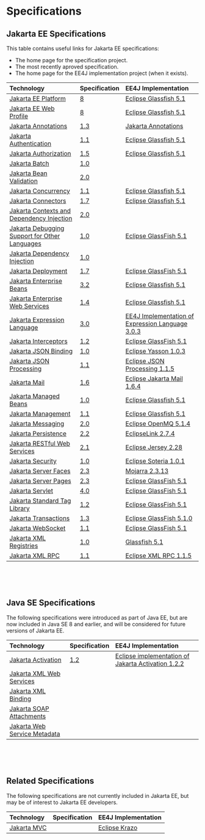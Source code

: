 # Specifications

## Jakarta EE Specifications

This table contains useful links for Jakarta EE specifications:

* The home page for the specification project.
* The most recently aproved specification.
* The home page for the EE4J implementation project (when it exists).

| Technology | Specification | EE4J Implementation |
|:-----------|:--------------|:--------------------|
| [Jakarta EE Platform](https://github.com/eclipse-ee4j/jakartaee-platform) | [8](https://jakarta.ee/specifications/platform/8/) | [Eclipse Glassfish 5.1](https://projects.eclipse.org/projects/ee4j.glassfish/downloads) |
| [Jakarta EE Web Profile](https://github.com/eclipse-ee4j/jakartaee-platform) | [8](https://jakarta.ee/specifications/webprofile/8/) | [Eclipse Glassfish 5.1](https://projects.eclipse.org/projects/ee4j.glassfish/downloads) |
| [Jakarta Annotations](https://github.com/eclipse-ee4j/common-annotations-api) | [1.3](https://jakarta.ee/specifications/annotations/1.3/) | [Jakarta Annotations](https://eclipse-ee4j.github.io/common-annotations-api/) |
| [Jakarta Authentication](https://github.com/eclipse-ee4j/jaspic) | [1.1](https://jakarta.ee/specifications/authentication/1.1/) | [Eclipse Glassfish 5.1](https://projects.eclipse.org/projects/ee4j.glassfish/downloads) |
| [Jakarta Authorization](https://github.com/eclipse-ee4j/jacc) | [1.5](https://jakarta.ee/specifications/authorization/1.5/) | [Eclipse Glassfish 5.1](https://projects.eclipse.org/projects/ee4j.glassfish/downloads) |
| [Jakarta Batch](https://github.com/eclipse-ee4j/batch-api) | [1.0](https://jakarta.ee/specifications/batch/1.0/) |  |
| [Jakarta Bean Validation](https://github.com/eclipse-ee4j/beanvalidation-spec) | [2.0](https://jakarta.ee/specifications/bean-validation/2.0/) |  |
| [Jakarta Concurrency](https://github.com/eclipse-ee4j/concurrency-api) | [1.1](https://jakarta.ee/specifications/concurrency/1.1/) | [Eclipse Glassfish 5.1](https://projects.eclipse.org/projects/ee4j.glassfish/downloads) |
| [Jakarta Connectors](https://github.com/eclipse-ee4j/jca-api) | [1.7](https://jakarta.ee/specifications/connectors/1.7/) | [Eclipse Glassfish 5.1](https://projects.eclipse.org/projects/ee4j.glassfish/downloads) |
| [Jakarta Contexts and Dependency Injection](https://github.com/eclipse-ee4j/cdi) | [2.0](https://jakarta.ee/specifications/cdi/2.0/) |  |
| [Jakarta Debugging Support for Other Languages](https://github.com/eclipse-ee4j/jsp-api) | [1.0](https://jakarta.ee/specifications/debugging/1.0/) | [Eclipse GlassFish 5.1](https://eclipse-ee4j.github.io/glassfish/)  |
| [Jakarta Dependency Injection](https://github.com/eclipse-ee4j/cdi) | [1.0](https://jakarta.ee/specifications/dependency-injection/1.0/) |  |
| [Jakarta Deployment](https://github.com/eclipse-ee4j/enterprise-deployment) | [1.7](https://jakarta.ee/specifications/deployment/1.7/) | [Eclipse GlassFish 5.1](https://eclipse-ee4j.github.io/glassfish/) |
| [Jakarta Enterprise Beans](https://github.com/eclipse-ee4j/ejb-api) | [3.2](https://jakarta.ee/specifications/enterprise-beans/3.2/) | [Eclipse Glassfish 5.1](https://projects.eclipse.org/projects/ee4j.glassfish/downloads) |
| [Jakarta Enterprise Web Services](XXX) | [1.4](https://jakarta.ee/specifications/enterprise-ws/1.4/) | [Eclipse Glassfish 5.1](https://projects.eclipse.org/projects/ee4j.glassfish/downloads) |
| [Jakarta Expression Language](https://github.com/eclipse-ee4j/el-ri) | [3.0](https://jakarta.ee/specifications/expression-language/3.0/) | [EE4J Implementation of Expression Language 3.0.3](https://eclipse-ee4j.github.io/el-ri) |
| [Jakarta Interceptors](https://github.com/eclipse-ee4j/interceptor-api) | [1.2](https://jakarta.ee/specifications/interceptors/1.2/) | [Eclipse GlassFish 5.1](https://eclipse-ee4j.github.io/glassfish/) |
| [Jakarta JSON Binding](https://github.com/eclipse-ee4j/jsonb-api) | [1.0](https://jakarta.ee/specifications/jsonb/1.0/) | [Eclipse Yasson 1.0.3](https://eclipse-ee4j.github.io/yasson) |
| [Jakarta JSON Processing](https://github.com/eclipse-ee4j/jsonp) | [1.1](https://jakarta.ee/specifications/jsonp/1.1/) | [Eclipse JSON Processing 1.1.5](https://eclipse-ee4j.github.io/jsonp) |
| [Jakarta Mail](https://github.com/eclipse-ee4j/mail-spec) | [1.6](https://jakarta.ee/specifications/mail/1.6/) | [Eclipse Jakarta Mail 1.6.4](https://eclipse-ee4j.github.io/mail/) |
| [Jakarta Managed Beans](https://github.com/eclipse-ee4j/jakartaee-platform) | [1.0](https://jakarta.ee/specifications/managedbeans/1.0/) | [Eclipse Glassfish 5.1](https://projects.eclipse.org/projects/ee4j.glassfish/downloads) |
| [Jakarta Management](https://github.com/eclipse-ee4j/management-api) | [1.1](https://jakarta.ee/specifications/management/1.1/) | [Eclipse Glassfish 5.1](https://projects.eclipse.org/projects/ee4j.glassfish/downloads) |
| [Jakarta Messaging](https://github.com/eclipse-ee4j/jms-api) | [2.0](https://jakarta.ee/specifications/messaging/2.0/) | [Eclipse OpenMQ 5.1.4](https://eclipse-ee4j.github.io/openmq/certifications/jakarta-messaging/2.0/TCK-Results) |
| [Jakarta Persistence](https://github.com/eclipse-ee4j/jpa-api) | [2.2](https://jakarta.ee/specifications/persistence/2.2/) | [EclipseLink 2.7.4](https://www.eclipse.org/eclipselink) |
| [Jakarta RESTful Web Services](https://github.com/eclipse-ee4j/jaxrs-api) | [2.1](https://jakarta.ee/specifications/restful-ws/2.1/) | [Eclipse Jersey 2.28](https://projects.eclipse.org/projects/ee4j.jersey) |
| [Jakarta Security](https://github.com/eclipse-ee4j/security-api) | [1.0](https://jakarta.ee/specifications/security/1.0/) | [Eclipse Soteria 1.0.1](https://eclipse-ee4j.github.io/soteria) |
| [Jakarta Server Faces](https://github.com/eclipse-ee4j/faces-api) | [2.3](https://jakarta.ee/specifications/faces/2.3/) | [Mojarra 2.3.13](https://eclipse-ee4j.github.io/mojarra) |
| [Jakarta Server Pages](https://github.com/eclipse-ee4j/jsp-api) | [2.3](https://jakarta.ee/specifications/pages/2.3/) | [Eclipse GlassFish 5.1](https://eclipse-ee4j.github.io/glassfish/) |
| [Jakarta Servlet](https://github.com/eclipse-ee4j/servlet-api) | [4.0](https://jakarta.ee/specifications/servlet/4.0/) | [Eclipse GlassFish 5.1](https://eclipse-ee4j.github.io/glassfish/) |
| [Jakarta Standard Tag Library](https://github.com/eclipse-ee4j/jstl-api) | [1.2](https://jakarta.ee/specifications/tags/1.2/) | [Eclipse GlassFish 5.1](https://eclipse-ee4j.github.io/glassfish/) |
| [Jakarta Transactions](https://github.com/eclipse-ee4j/jta-api) | [1.3](https://jakarta.ee/specifications/transactions/1.3/) | [Eclipse GlassFish 5.1.0](https://eclipse-ee4j.github.io/glassfish/) |
| [Jakarta WebSocket](https://github.com/eclipse-ee4j/websocket-api) | [1.1](https://jakarta.ee/specifications/websocket/1.1/) | [Eclipse GlassFish 5.1](https://eclipse-ee4j.github.io/glassfish/) |
| [Jakarta XML Registries](https://github.com/eclipse-ee4j/jaxr-api) | [1.0](https://jakarta.ee/specifications/xml-registries/1.0/) | [Glassfish 5.1](https://projects.eclipse.org/projects/ee4j.glassfish/downloads) |
| [Jakarta XML RPC](https://github.com/eclipse-ee4j/jax-rpc-ri) | [1.1](https://jakarta.ee/specifications/xml-rpc/1.1/) | [Eclipse XML RPC 1.1.5](https://eclipse-ee4j.github.io/jax-rpc-ri/) |

<br/>
<br/>
<br/>

## Java SE Specifications

The following specifications were introduced as part of Java EE, but are now
included in Java SE 8 and earlier, and will be considered for future versions of Jakarta EE.

| Technology | Specification | EE4J Implementation |
|:-----------|:--------------|:--------------------|
| [Jakarta Activation](https://github.com/eclipse-ee4j/jaf) | [1.2](https://jakarta.ee/specifications/activation/1.2/) | [Eclipse implementation of Jakarta Activation 1.2.2](https://github.com/eclipse-ee4j/activation) |
| [Jakarta XML Web Services](https://github.com/eclipse-ee4j/jax-ws-api) | | | |
| [Jakarta XML Binding](https://github.com/eclipse-ee4j/jaxb-api) | | | |
| [Jakarta SOAP Attachments](https://github.com/eclipse-ee4j/saaj-api) | | | |
| [Jakarta Web Service Metadata](https://github.com/eclipse-ee4j/jws-api) | | | |


<br/>
<br/>
<br/>

## Related Specifications

The following specifications are not currently included in Jakarta EE, but may be
of interest to Jakarta EE developers.

| Technology | Specification | EE4J Implementation |
|:-----------|:--------------|:--------------------|
| [Jakarta MVC](XXX) | | [Eclipse Krazo](https://github.com/eclipse-ee4j/krazo) |
